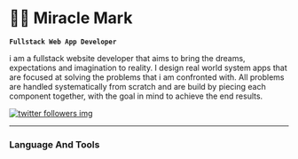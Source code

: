  # **🐱‍🏍** Miracle Mark

**`Fullstack Web App Developer`**

i am a fullstack website developer that aims to bring the dreams, expectations and imagination to reality. I design real world system apps that are  focused at solving the problems that i am confronted with.
All problems are handled systematically from scratch and are build by piecing each component together, with the goal in mind to achieve the end results.

<p>
    <a href="#">
        <img alt="twitter followers img" title="twitter followers" src="https://custom-icon-badges.demolab.com/badge/Twitter-129-blue?style=for-the-badge&logo=person-add&logoColor=white"/>
    </a>
</p>

---

### Language And Tools